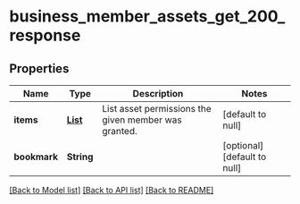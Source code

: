 # business_member_assets_get_200_response
## Properties

| Name | Type | Description | Notes |
|------------ | ------------- | ------------- | -------------|
| **items** | [**List**](AssetIdPermissions.md) | List asset permissions the given member was granted. | [default to null] |
| **bookmark** | **String** |  | [optional] [default to null] |

[[Back to Model list]](../README.md#documentation-for-models) [[Back to API list]](../README.md#documentation-for-api-endpoints) [[Back to README]](../README.md)

